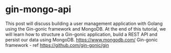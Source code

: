 # gin-mongo-api
This post will discuss building a user management application with Golang using the Gin-gonic framework and MongoDB. At the end of this tutorial, we will learn how to structure a Gin-gonic application, build a REST API and persist our data using MongoDB.
https://www.mongodb.com/
Gin-gonic framework - ref https://github.com/gin-gonic/gin